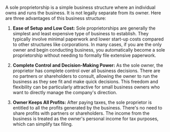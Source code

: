 A sole proprietorship is a simple business structure where an individual owns and runs the business. It is not legally separate from its owner. Here are three advantages of this business structure:

1.  **Ease of Setup and Low Cost:** Sole proprietorships are generally the simplest and least expensive type of business to establish. They typically involve minimal paperwork and lower start-up costs compared to other structures like corporations. In many cases, if you are the only owner and begin conducting business, you automatically become a sole proprietorship without needing to formally file extensive paperwork.

2.  **Complete Control and Decision-Making Power:** As the sole owner, the proprietor has complete control over all business decisions. There are no partners or shareholders to consult, allowing the owner to run the business as they see fit and make quick decisions. This freedom and flexibility can be particularly attractive for small business owners who want to directly manage the company's direction.

3.  **Owner Keeps All Profits:** After paying taxes, the sole proprietor is entitled to all the profits generated by the business. There's no need to share profits with partners or shareholders. The income from the business is treated as the owner's personal income for tax purposes, which can simplify tax filing.